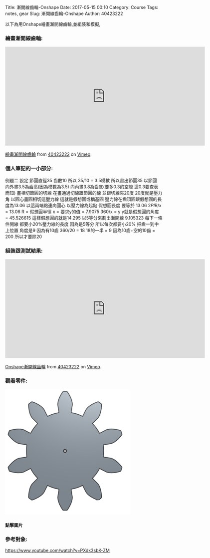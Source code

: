Title: 漸開線齒輪-Onshape
Date: 2017-05-15 00:10
Category: Course
Tags: notes, gear
Slug: 漸開線齒輪-Onshape
Author: 40423222

以下為用Onshape繪畫漸開線齒輪,並組裝和模擬,

<!-- PELICAN_END_SUMMARY -->

### 繪畫漸開線齒輪:
<iframe src="https://player.vimeo.com/video/217387017" width="640" height="317" frameborder="0" webkitallowfullscreen mozallowfullscreen allowfullscreen></iframe>
<p><a href="https://vimeo.com/217387017">繪畫漸開線齒輪</a> from <a href="https://vimeo.com/user57795652">40423222</a> on <a href="https://vimeo.com">Vimeo</a>.</p>



### 個人筆記的一小部分:
例題二
設定 節圓直徑35 齒數10
所以 35/10 = 3.5模數
所以畫出節圓35
以節圓 向外畫3.5為齒高(因為模數為3.5) 向內畫3.8為齒底(要多0.3的空隙 這0.3要查表而知)
畫相切節圓的切線 在畫通過切線跟節圓的線 並跟切線夾20度
20度就是壓力角 以圓心畫圓相切這壓力線 這就是假想圓或稱基圓
壓力線在齒頂圓跟假想圓的長度為13.06 以這兩端點連向圓心
以壓力線為起點 假想圓長度 要等於 13.06 
2*PI*R/x = 13.06    R = 假想圓半徑   x = 要求y的值 = 7.9075
360/x = y
y就是假想圓的角度 = 45.526615 這樣假想圓的就是14.295
以5等分來劃出漸開線
9.105323
每下一條件開線 都要小20%壓力線的長度 因為是5等分 所以每次都要小20%
把齒一到中上位置 角度是9 因為有10齒 360/20 = 18 18的一半 = 9
因為10齒+空的10齒 = 200 所以才要除20



### 組裝跟測試結果:
<iframe src="https://player.vimeo.com/video/217136919" width="640" height="317" frameborder="0" webkitallowfullscreen mozallowfullscreen allowfullscreen></iframe>
<p><a href="https://vimeo.com/217136919">Onshape漸開線齒輪</a> from <a href="https://vimeo.com/user57795652">40423222</a> on <a href="https://vimeo.com">Vimeo</a>.</p>



### 觀看零件:
<a href="https://cad.onshape.com/documents/f119ff1233759f0aa3d4af5b/w/aaa5b4ada46ccd8f9eea2570/e/d9a83200627487ab5111cf9f"><img src="./../data/漸開線齒輪/35 10 3.5.png" width="400" /></a><br/>
#### 點擊圖片



### 參考對象:
<a href="https://www.youtube.com/watch?v=PXdk3sbK-ZM">https://www.youtube.com/watch?v=PXdk3sbK-ZM</a>
